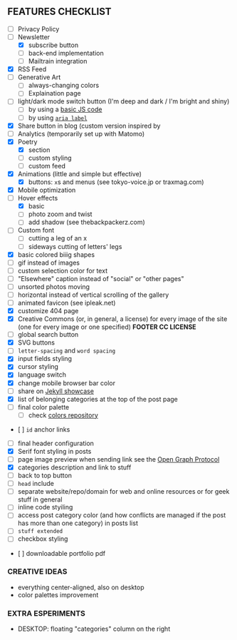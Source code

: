 ## FEATURES CHECKLIST

- [ ] Privacy Policy
- [ ] Newsletter
	- [x] subscribe button
	- [ ] back-end implementation
	- [ ] Mailtrain integration
- [x] RSS Feed
- [ ] Generative Art
	- [ ] always-changing colors
	- [ ] Explaination page
- [ ] light/dark mode switch button (I'm deep and dark / I'm bright and shiny)
	- [ ] by using a [basic JS code](https://www.w3schools.com/howto/tryit.asp?filename=tryhow_js_toggle_dark_mode)
	- [ ] by using [`aria label`](https://developer.mozilla.org/en-US/docs/Web/Accessibility/ARIA/ARIA_Techniques/Using_the_aria-label_attribute)
- [x] Share button in blog (custom version inspired by 
- [ ] Analytics (temporarily set up with Matomo)
- [x] Poetry
	- [x] section
	- [ ] custom styling
	- [ ] custom feed
- [x] Animations (little and simple but effective)
	- [x] buttons: `x`s and menus (see tokyo-voice.jp or traxmag.com)
- [x] Mobile optimization
- [ ] Hover effects
	- [x] basic
	- [ ] photo zoom and twist
	- [ ] add shadow (see thebackpackerz.com)
- [ ] Custom font
	- [ ] cutting a leg of an x
	- [ ] sideways cutting of letters' legs
- [x] basic colored biiig shapes
- [ ] gif instead of images 
- [ ] custom selection color for text
- [ ] "Elsewhere" caption instead of "social" or "other pages"
- [ ] unsorted photos moving
- [ ] horizontal instead of vertical scrolling of the gallery
- [ ] animated favicon (see ipleak.net)
- [x] customize 404 page
- [x] Creative Commons (or, in general, a license) for every image of the site (one for every image or one specified) **FOOTER CC LICENSE**
- [ ] global search button
- [x] SVG buttons
- [ ] `letter-spacing` and `word spacing`
- [x] input fields styling
- [x] cursor styling
- [x] language switch
- [x] change mobile browser bar color
- [ ] share on [Jekyll showcase](https://github.com/planetjekyll/showcase)
- [x] list of belonging categories at the top of the post page
- [ ] final color palette
	- [ ] check [colors repository](https.//github.com/xplosionmind/colors)
- [ ] `id` anchor links
- [ ] final header configuration
- [x] Serif font styling in posts
- [ ] page image preview when sending link see the [Open Graph Protocol](https://ogp.me/)
- [x] categories description and link to stuff
- [ ] back to top button
- [ ] `head` include
- [ ] separate website/repo/domain for web and online resources or for geek stuff in general
- [ ] inline code styiling
- [ ] access post category color (and how conflicts are managed if the post has more than one category) in posts list
- [ ] `stuff extended`
- [ ] checkbox styling
- [ ] downloadable portfolio pdf

### CREATIVE IDEAS

- everything center-aligned, also on desktop
- color palettes improvement

### EXTRA ESPERIMENTS

- DESKTOP: floating "categories" column on the right
